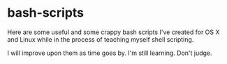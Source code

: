 # bash-scripts
Here are some useful and some crappy bash scripts I've created for OS X and Linux while in the process of teaching myself shell scripting.

I will improve upon them as time goes by. I'm still learning. Don't judge.
